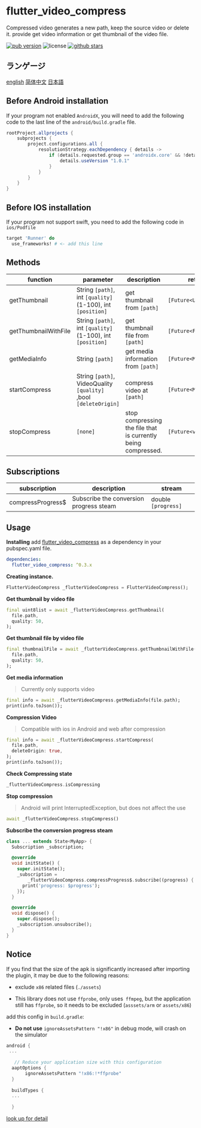 # flutter_video_compress

Compressed video generates a new path, keep the source video or delete it. provide get video information or get thumbnail of the video file.

<p align="left">
  <a href="https://pub.dartlang.org/packages/flutter_video_compress"><img alt="pub version" src="https://img.shields.io/pub/v/flutter_video_compress.svg"></a>
  <img alt="license" src="https://img.shields.io/github/license/TenkaiRuri/flutter_video_compress.svg">
  <a href="https://github.com/TenkaiRuri/flutter_video_compress"><img alt="github stars" src="https://img.shields.io/github/stars/TenkaiRuri/flutter_video_compress.svg?style=social&label=Stars"></a>
</p>

## ランゲージ
[english](README.md) [简体中文](docs/chinese.md) [日本語](docs/japanese.md) 

## Before Android installation
If your program not enabled `AndroidX`, you will need to add the following code to the last line of the `android/build.gradle` file.
```groovy
rootProject.allprojects {
    subprojects {
        project.configurations.all {
            resolutionStrategy.eachDependency { details ->
                if (details.requested.group == 'androidx.core' && !details.requested.name.contains('androidx')) {
                    details.useVersion "1.0.1"
                }
            }
        }
    }
}
```

## Before IOS installation
If your program not support swift, you need to add the following code in `ios/Podfile`
```ruby
target 'Runner' do
  use_frameworks! # <- add this line
```

## Methods
|function|parameter|description|return|
|--|--|--|--|
|getThumbnail|String `[path]`, int `[quality]`(1-100), int `[position]`|get thumbnail from `[path]`|`[Future<Uint8List>]`|
|getThumbnailWithFile|String `[path]`, int `[quality]`(1-100), int `[position]`|get thumbnail file from `[path]`|`[Future<File>]`|
|getMediaInfo|String `[path]`|get media information from `[path]`|`[Future<MediaInfo>]`|
|startCompress|String `[path]`, VideoQuality `[quality]` ,bool `[deleteOrigin]`|compress video at `[path]`|`[Future<MediaInfo>]`|
|stopCompress|`[none]`|stop compressing the file that is currently being compressed.|`[Future<void>]`|

## Subscriptions
|subscription|description|stream|
|--|--|--|
|compressProgress$|Subscribe the conversion progress steam|double `[progress]`|

## Usage

**Installing**
add [flutter_video_compress](https://pub.dartlang.org/packages/flutter_video_compress) as a dependency in your pubspec.yaml file.
```yaml
dependencies:
  flutter_video_compress: ^0.3.x
```

**Creating instance.**
```dart
FlutterVideoCompress _flutterVideoCompress = FlutterVideoCompress();
```

**Get thumbnail by video file**
```dart
final uint8list = await _flutterVideoCompress.getThumbnail(
  file.path,
  quality: 50,
);
```

**Get thumbnail file by video file**
```dart
final thumbnailFile = await _flutterVideoCompress.getThumbnailWithFile(
  file.path,
  quality: 50,
);
```

**Get media information**
> Currently only supports video

```dart
final info = await _flutterVideoCompress.getMediaInfo(file.path);
print(info.toJson());
```

**Compression Video**
> Compatible with ios in Android and web after compression

```dart
final info = await _flutterVideoCompress.startCompress(
  file.path,
  deleteOrigin: true,
);
print(info.toJson());
```

**Check Compressing state**
```dart
_flutterVideoCompress.isCompressing
```

**Stop compression**
> Android will print InterruptedException, but does not affect the use

```dart
await _flutterVideoCompress.stopCompress()
```

**Subscribe the conversion progress steam**
```dart
class ... extends State<MyApp> {
  Subscription _subscription;

  @override
  void initState() {
    super.initState();
    _subscription =
        _flutterVideoCompress.compressProgress$.subscribe((progress) {
      print('progress: $progress');
    });
  }

  @override
  void dispose() {
    super.dispose();
    _subscription.unsubscribe();
  }
}
```

## Notice

If you find that the size of the apk is significantly increased after importing the plugin, it may be due to the following reasons:

* exclude `x86` related files (`./assets`)

* This library does not use `ffprobe`, only uses` ffmpeg`, but the application still has `ffprobe`, so it needs to be excluded (`asssets/arm` or `assets/x86`)

add this config in `build.gradle`:
* __Do not use__ `ignoreAssetsPattern "!x86"` in debug mode, will crash on the simulator

 ```gradle
android {
  ...
	
    // Reduce your application size with this configuration
   aaptOptions {
        ignoreAssetsPattern "!x86:!*ffprobe"
   }
   
   buildTypes {
   ...
   
   }
```
[look up for detail](https://github.com/bravobit/FFmpeg-Android/wiki/Reduce-APK-File-Size#exclude-architecture)